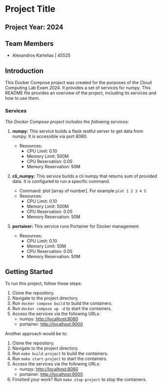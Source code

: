 # Project Title
## Project Year: 2024

## Team Members

- Alexandros Kartelias | 45525

## Introduction
This Docker Compose project was created for the purposes of the Cloud Computing Lab Exam 2024. It provides a set of services for numpy. This README file provides an overview of the project, including its services and how to use them.

### Services

_The Docker Compose project includes the following services:_

1. **numpy:** This service builds a flask restful server to get data from numpy. It is accessible via port 8080.
   - Resources:
     - CPU Limit: 0.10
     - Memory Limit: 500M
     - CPU Reservation: 0.05
     - Memory Reservation: 50M

2. **cli_numpy:** This service builds a cli numpy that returns sum of provided data. It is configured to run a specific command.
   - Command: plot [array of number]. For example `plot 1 2 3 4 5`
   - Resources:
     - CPU Limit: 0.10
     - Memory Limit: 500M
     - CPU Reservation: 0.05
     - Memory Reservation: 50M

3. **portainer:** This service runs Portainer for Docker management.
   - Resources:
     - CPU Limit: 0.10
     - Memory Limit: 50M
     - CPU Reservation: 0.05
     - Memory Reservation: 50M

## Getting Started

To run this project, follow these steps:

1. Clone the repository.
2. Navigate to the project directory.
3. Run `docker compose build` to build the containers.
4. Run `docker compose up -d` to start the containers.
4. Access the services via the following URLs:
   - numpy: [http://localhost:8080](http://localhost:8080)
   - portainer: [http://localhost:9000](http://localhost:9000)

Another approach would be to:
1. Clone the repository.
2. Navigate to the project directory.
3. Run `make build-project` to build the containers.
4. Run `make start-project` to start the containers.
4. Access the services via the following URLs:
   - numpy: [http://localhost:8080](http://localhost:8080)
   - portainer: [http://localhost:9000](http://localhost:9000)
5. Finished your work? Run `make stop-project` to stop the containers.
